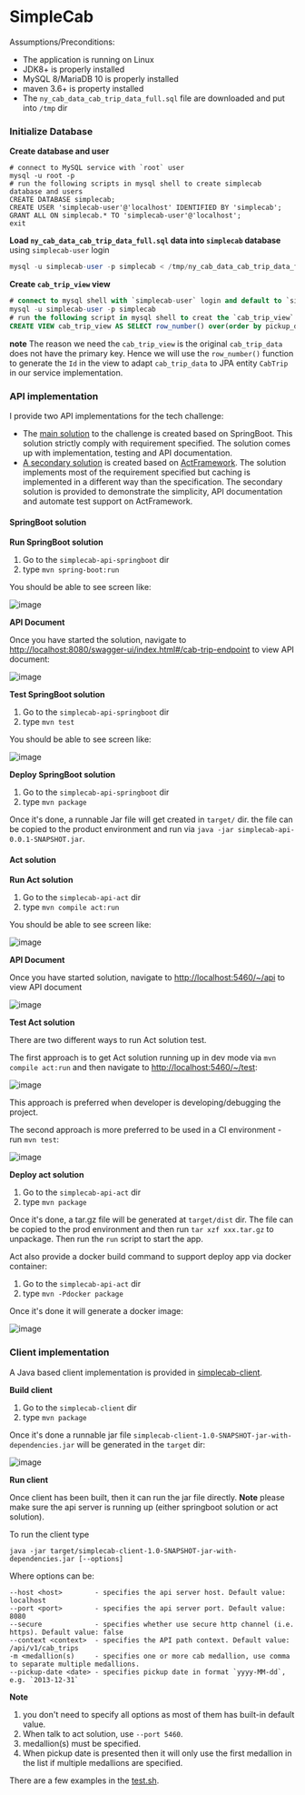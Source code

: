 # SimpleCab

Assumptions/Preconditions:

* The application is running on Linux
* JDK8+ is properly installed
* MySQL 8/MariaDB 10 is properly installed
* maven 3.6+ is property installed
* The `ny_cab_data_cab_trip_data_full.sql` file are downloaded and put into `/tmp` dir

### Initialize Database

**Create database and user**

```
# connect to MySQL service with `root` user
mysql -u root -p
# run the following scripts in mysql shell to create simplecab database and users
CREATE DATABASE simplecab;
CREATE USER 'simplecab-user'@'localhost' IDENTIFIED BY 'simplecab';
GRANT ALL ON simplecab.* TO 'simplecab-user'@'localhost';
exit
```

**Load `ny_cab_data_cab_trip_data_full.sql` data into `simplecab` database** using `simplecab-user` login

```sql
mysql -u simplecab-user -p simplecab < /tmp/ny_cab_data_cab_trip_data_full.sql
```

**Create `cab_trip_view` view**

```sql
# connect to mysql shell with `simplecab-user` login and default to `simplecab` database
mysql -u simplecab-user -p simplecab 
# run the following script in mysql shell to creat the `cab_trip_view`
CREATE VIEW cab_trip_view AS SELECT row_number() over(order by pickup_datetime) row_num, medallion, pickup_datetime FROM cab_trip_data;
```

**note** The reason we need the `cab_trip_view` is the original `cab_trip_data` does not have the primary key. Hence we will use the `row_number()` function to generate the `Id` in the view to adapt `cab_trip_data` to JPA entity `CabTrip` in our service implementation.

### API implementation

I provide two API implementations for the tech challenge:

* The [main solution](https://github.com/greenlaw110/SimpleCab/tree/master/simplecab-api-springboot) to the challenge is created based on SpringBoot. This solution strictly comply with requirement specified. The solution comes up with implementation, testing and API documentation.
* [A secondary solution](https://github.com/greenlaw110/SimpleCab/tree/master/simplecab-api-act) is created based on [ActFramework](https://github.com/actframework/actframework). The solution implements most of the requirement specified but caching is implemented in a different way than the specification. The secondary solution is provided to demonstrate the simplicity, API documentation and automate test support on ActFramework.

#### SpringBoot solution

**Run SpringBoot solution**

1. Go to the `simplecab-api-springboot` dir
2. type `mvn spring-boot:run`

You should be able to see screen like:

![image](https://user-images.githubusercontent.com/216930/90088409-368d8800-dd62-11ea-9e8e-b6dddc31cc2f.png)

**API Document**

Once you have started the solution, navigate to [http://localhost:8080/swagger-ui/index.html#/cab-trip-endpoint](http://localhost:8080/swagger-ui/index.html#/cab-trip-endpoint) to view API document:

![image](https://user-images.githubusercontent.com/216930/90088635-c03d5580-dd62-11ea-82fc-5601fc56bf66.png)

**Test SpringBoot solution**

1. Go to the `simplecab-api-springboot` dir
2. type `mvn test`

You should be able to see screen like:

![image](https://user-images.githubusercontent.com/216930/90088491-69378080-dd62-11ea-9d13-cb6f46c3e64f.png)

**Deploy SpringBoot solution**

1. Go to the `simplecab-api-springboot` dir
2. type `mvn package`

Once it's done, a runnable Jar file will get created in `target/` dir. the file can be copied to the product environment and run via `java -jar simplecab-api-0.0.1-SNAPSHOT.jar`.

#### Act solution

**Run Act solution**

1. Go to the `simplecab-api-act` dir
2. type `mvn compile act:run`

You should be able to see screen like:

![image](https://user-images.githubusercontent.com/216930/90088753-05fa1e00-dd63-11ea-99bd-ac3b9e36527b.png)

**API Document**

Once you have started solution, navigate to [http://localhost:5460/~/api](http://localhost:5460/~/api) to view API document

![image](https://user-images.githubusercontent.com/216930/90088841-4d80aa00-dd63-11ea-8978-4d5282363e3c.png)

**Test Act solution**

There are two different ways to run Act solution test. 

The first approach is to get Act solution running up in dev mode via `mvn compile act:run` and then navigate to [http://localhost:5460/~/test](http://localhost:5460/~/test):

![image](https://user-images.githubusercontent.com/216930/90088974-97699000-dd63-11ea-8d10-facc270fe65c.png)

This approach is preferred when developer is developing/debugging the project.

The second approach is more preferred to be used in a CI environment - run `mvn test`:

![image](https://user-images.githubusercontent.com/216930/90089070-ddbeef00-dd63-11ea-8ada-4d3a956f36f4.png)

**Deploy act solution**

1. Go to the `simplecab-api-act` dir
2. type `mvn package`

Once it's done, a tar.gz file will be generated at `target/dist` dir. The file can be copied to the prod environment and then run `tar xzf xxx.tar.gz` to unpackage. Then run the `run` script to start the app.

Act also provide a docker build command to support deploy app via docker container:

1. Go to the `simplecab-api-act` dir
2. type `mvn -Pdocker package`

Once it's done it will generate a docker image:

![image](https://user-images.githubusercontent.com/216930/90089566-098ea480-dd65-11ea-8181-4fbef9f56d1a.png)


### Client implementation

A Java based client implementation is provided in [simplecab-client](https://github.com/greenlaw110/SimpleCab/tree/master/simplecab-client).

**Build client**

1. Go to the `simplecab-client` dir
2. type `mvn package`

Once it's done a runnable jar file `simplecab-client-1.0-SNAPSHOT-jar-with-dependencies.jar` will be generated in the `target` dir:

![image](https://user-images.githubusercontent.com/216930/90089695-5c685c00-dd65-11ea-8e9a-61e7563667b3.png)

**Run client**

Once client has been built, then it can run the jar file directly. **Note** please make sure the api server is running up (either springboot solution or act solution).

To run the client type

```
java -jar target/simplecab-client-1.0-SNAPSHOT-jar-with-dependencies.jar [--options]
```

Where options can be:

```
--host <host>        - specifies the api server host. Default value: localhost
--port <port>        - specifies the api server port. Default value: 8080
--secure             - specifies whether use secure http channel (i.e. https). Default value: false
--context <context>  - specifies the API path context. Default value: /api/v1/cab_trips
-m <medallion(s)     - specifies one or more cab medallion, use comma to separate multiple medallions.
--pickup-date <date> - specifies pickup date in format `yyyy-MM-dd`, e.g. `2013-12-31`
```

**Note** 

1. you don't need to specify all options as most of them has built-in default value.
2. When talk to act solution, use `--port 5460`.
3. medallion(s) must be specified.
3. When pickup date is presented then it will only use the first medallion in the list if multiple medallions are specified.

There are a few examples in the [test.sh](https://github.com/greenlaw110/SimpleCab/blob/master/simplecab-client/test.sh).
